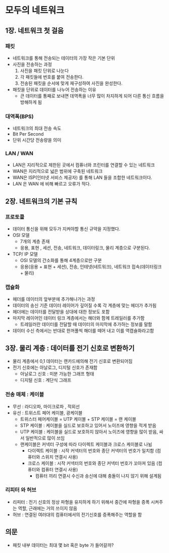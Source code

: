# 모두의 네트워크

## 1장. 네트워크 첫 걸음
### 패킷
- 네트워크를 통해 전송되는 테이터의 가장 작은 기본 단위
- 사진을 전송하는 과정
  1. 사진을 패킷 단위로 나눈다
  2. 각 패킷들에 번호를 붙여 전송한다.
  3. 전송된 패킷을 순서에 맞게 재구성하여 사진을 완성한다.
- 패킷을 단위로 데이터를 나누어 전송하는 이유
  - 큰 데이터를 통째로 보내면 데역폭을 너무 많이 차지하게 되어 다른 통신 흐름을 방해하게 됨

### 대역폭(BPS)
  - 네트워크의 최대 전송 속도
  - Bit Per Second
  - 단위 시간당 전송량을 의미

### LAN / WAN
- LAN은 지리적으로 제한된 곳에서 컴퓨너와 프린터를 연결할 수 있는 네트워크
- WAN은 지리적으로 넓은 범위에 구축된 네트워크
- WAN은 ISP(인터넷 서비스 제공자) 를 통해 LAN 들을 조합한 네트워크이다.
- LAN 은 WAN 에 비해 빠르고 오류가 적다.

## 2장. 네트워크의 기본 규칙

### 프로토콜
- 데이터 통신을 위해 모두가 지켜야할 통신 규약을 지정했다.
- OSI 모델
  - 7개의 계층 존재
  - 응용, 표현 , 세션, 전송, 네트워크, 데이터링크, 물리 계층으로 구분된다.
- TCP/ IP 모델
  - OSI 모델의 간소화를 통해 4계층으로만 구분
  - 응용(응용 + 표현 + 세션), 전송, 인테넷(네트워크), 네트워크 접속(데이터링크 + 물리)

### 캡슐화
- 헤더를 데이터의 앞부분에 추가해나가는 과정
- 데이터의 송신 기준 데이터 레이어가 깊어질 수록 각 계층에 맞는 헤더가 추가됨
- 헤더에는 데이터를 전달받을 상대에 대한 정보도 포함
- 마지막 레이어인 데이터 링크 계층에서는 해더와 함께 트레일러를 추가함
  - 트레일러란 데이터를 전달할 때 데이터의 마지막에 추가하는 정보를 말함
- 데이터 수신 측에서는 반대로 한꺼풀씩 해더를 떼어 내고 이를 역캡슐화라고함


## 3장. 물리 계층 : 데이터를 전기 신호로 변환하기
- 물리 계층에서 0,1 데이터는 랜카드에의해 전기 신호로 변환되어짐
- 전기 신호에는 아날로그, 디지털 신호가 존재함
  - 아날로그 신호 : 미분 가능한 그래프 형태
  - 디지털 신호 : 계단식 그래프 

### 전송 매체 : 케이블
- 무선 : 라디오파, 마이크로파 , 적외선
- 유선 : 트위스트 페어 케이블, 광케이블
  - 트위스터 페어케이블 = UTP 케이블 + STP 케이블 = 랜 케이블
  - STP 케이블 : 케이블을 실드로 보호하고 있어서 노이즈에 영향을 적게 받음
  - UTP 케이블 : 케이블을 실드로 보호하지 않아서 노이즈에 영향을 많이 받음, 싸서 일반적으로 많이 쓰임
  - 랜케이블은 커넥터 구성에 따라 다이렉트 케이블과 크로스 케이블로 나뉨
    - 다이렉트 케이블 : 시작 커넥터의 번호와 종단 커넥터의 번호가 일치함 (컴퓨터와 스위치 연결시 사용)
    - 크로스 케이블 : 시작 커넥터의 번호와 종단 커넥터 번호가 꼬아져 있음 (컴퓨터와 컴퓨터 연결시 사용)
      - 컴퓨터 끼리 연결시 수신과 송신에 대해 충돌이 나지 않기 위해 설계됨
### 리피터 와 허브
- 리피터 : 전기 신호의 정상 파형을 유지하게 하기 위해서 중간에 파형을 증폭 시켜주는 역할, 근래에는 거의 쓰이지 않음
- 허브 :  연결된 여러대의 컴퓨터에서의 전기신호를 증폭해주는 역할을 함


## 의문
- 패킷 내부 데이터는 최대 몇 bit 혹은 byte 가 들어갈까?


